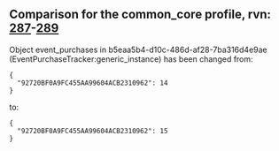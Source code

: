 ## Comparison for the common_core profile, rvn: [287](https://github.com/PRO100KatYT/FortniteProfileRevisions/tree/main/profiles/common_core/287%20common_core.json)-[289](https://github.com/PRO100KatYT/FortniteProfileRevisions/tree/main/profiles/common_core/289%20common_core.json)

Object event_purchases in b5eaa5b4-d10c-486d-af28-7ba316d4e9ae (EventPurchaseTracker:generic_instance) has been changed from:

```
{
  "92720BF0A9FC455AA99604ACB2310962": 14
}
```

to:

```
{
  "92720BF0A9FC455AA99604ACB2310962": 15
}
```

<br><br>
